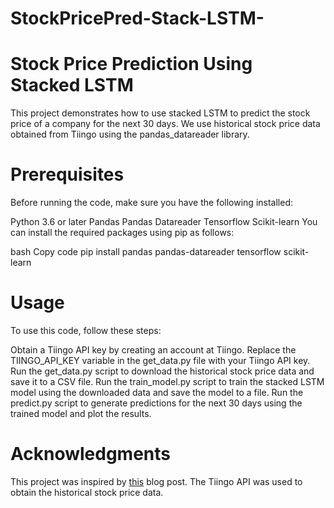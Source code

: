 # StockPricePred-Stack-LSTM-

# Stock Price Prediction Using Stacked LSTM
This project demonstrates how to use stacked LSTM to predict the stock price of a company for the next 30 days. We use historical stock price data obtained from Tiingo using the pandas_datareader library.

# Prerequisites
Before running the code, make sure you have the following installed:

Python 3.6 or later
Pandas
Pandas Datareader
Tensorflow
Scikit-learn
You can install the required packages using pip as follows:

bash
Copy code
pip install pandas pandas-datareader tensorflow scikit-learn

# Usage
To use this code, follow these steps:


Obtain a Tiingo API key by creating an account at Tiingo.
Replace the TIINGO_API_KEY variable in the get_data.py file with your Tiingo API key.
Run the get_data.py script to download the historical stock price data and save it to a CSV file.
Run the train_model.py script to train the stacked LSTM model using the downloaded data and save the model to a file.
Run the predict.py script to generate predictions for the next 30 days using the trained model and plot the results.

# Acknowledgments
This project was inspired by [this](https://www.youtube.com/watch?v=H6du_pfuznE&t=173s&ab_channel=KrishNaik) blog post.
The Tiingo API was used to obtain the historical stock price data.





